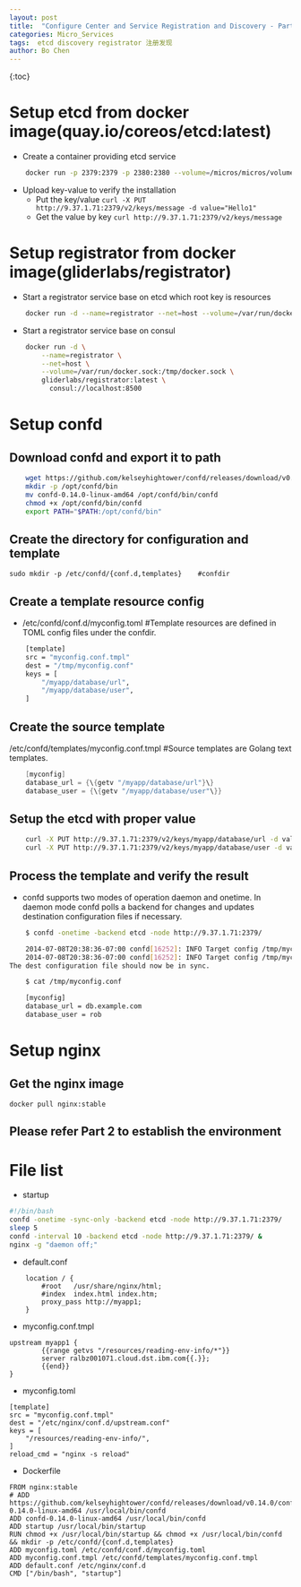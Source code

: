 ```yaml
---
layout: post
title:  "Configure Center and Service Registration and Discovery - Part 1"
categories: Micro_Services
tags:  etcd discovery registrator 注册发现
author: Bo Chen
---
```

{:toc}

# Setup etcd from docker image(quay.io/coreos/etcd:latest)

* Create a container providing etcd service

```bash
    docker run -p 2379:2379 -p 2380:2380 --volume=/micros/micros/volume/etcd/node1:/etcd-data --name     etcd quay.io/coreos/etcd:latest /usr/local/bin/etcd --data-dir=/etcd-data --name node1     --initial-advertise-peer-urls http://9.37.1.71:2380 --listen-peer-urls http://0.0.0.0:2380     --advertise-client-urls http://9.37.1.71:2379 --listen-client-urls http://0.0.0.0:2379     --initial-cluster node1=http://9.37.1.71:2380
```

* Upload key-value to verify the installation
  * Put the key/value
    `curl -X PUT http://9.37.1.71:2379/v2/keys/message -d value="Hello1"`
  * Get the value by key
    `curl http://9.37.1.71:2379/v2/keys/message`

# Setup registrator from docker image(gliderlabs/registrator)

* Start a registrator service base on etcd which root key is resources

```bash
    docker run -d --name=registrator --net=host --volume=/var/run/docker.sock:/tmp/docker.sock     gliderlabs/registrator:latest etcd://9.37.1.71:2379/resources
```

* Start a registrator service base on consul

```bash
    docker run -d \
        --name=registrator \
        --net=host \
        --volume=/var/run/docker.sock:/tmp/docker.sock \
        gliderlabs/registrator:latest \
          consul://localhost:8500
```

# Setup confd

## Download confd and export it to path

```bash
    wget https://github.com/kelseyhightower/confd/releases/download/v0.14.0/confd-0.14.0-linux-amd64
    mkdir -p /opt/confd/bin
    mv confd-0.14.0-linux-amd64 /opt/confd/bin/confd
    chmod +x /opt/confd/bin/confd
    export PATH="$PATH:/opt/confd/bin"
```

## Create the directory for configuration and template

`sudo mkdir -p /etc/confd/{conf.d,templates}    #confdir`

## Create a template resource config

* /etc/confd/conf.d/myconfig.toml    #Template resources are defined in TOML config files under the confdir.

```bash
    [template]
    src = "myconfig.conf.tmpl"
    dest = "/tmp/myconfig.conf"
    keys = [
        "/myapp/database/url",
        "/myapp/database/user",
    ]
```

## Create the source template

/etc/confd/templates/myconfig.conf.tmpl    #Source templates are Golang text templates.

```go
    [myconfig]
    database_url = {\{getv "/myapp/database/url"}\}
    database_user = {\{getv "/myapp/database/user"\}}
```

## Setup the etcd with proper value

```bash
    curl -X PUT http://9.37.1.71:2379/v2/keys/myapp/database/url -d value="db.example.com"
    curl -X PUT http://9.37.1.71:2379/v2/keys/myapp/database/user -d value="rob"
```

## Process the template and verify the result

* confd supports two modes of operation daemon and onetime. In daemon mode confd polls a backend for changes and updates destination configuration files if necessary.

```bash
    $ confd -onetime -backend etcd -node http://9.37.1.71:2379/

    2014-07-08T20:38:36-07:00 confd[16252]: INFO Target config /tmp/myconfig.conf out of sync
    2014-07-08T20:38:36-07:00 confd[16252]: INFO Target config /tmp/myconfig.conf has been updated
The dest configuration file should now be in sync.

    $ cat /tmp/myconfig.conf

    [myconfig]
    database_url = db.example.com
    database_user = rob
```

# Setup nginx

## Get the nginx image

`docker pull nginx:stable`

## Please refer Part 2 to establish the environment

# File list

* startup

```bash
#!/bin/bash
confd -onetime -sync-only -backend etcd -node http://9.37.1.71:2379/
sleep 5
confd -interval 10 -backend etcd -node http://9.37.1.71:2379/ &
nginx -g "daemon off;"
```

* default.conf

```config
    location / {
        #root   /usr/share/nginx/html;
        #index  index.html index.htm;
        proxy_pass http://myapp1;
    }
```

* myconfig.conf.tmpl

```config
upstream myapp1 {
        {{range getvs "/resources/reading-env-info/*"}}
        server ralbz001071.cloud.dst.ibm.com{{.}};
        {{end}}
}
```

* myconfig.toml

```config
[template]
src = "myconfig.conf.tmpl"
dest = "/etc/nginx/conf.d/upstream.conf"
keys = [
    "/resources/reading-env-info/",
]
reload_cmd = "nginx -s reload"
```

* Dockerfile

```docker
FROM nginx:stable
# ADD https://github.com/kelseyhightower/confd/releases/download/v0.14.0/confd-0.14.0-linux-amd64 /usr/local/bin/confd
ADD confd-0.14.0-linux-amd64 /usr/local/bin/confd
ADD startup /usr/local/bin/startup
RUN chmod +x /usr/local/bin/startup && chmod +x /usr/local/bin/confd && mkdir -p /etc/confd/{conf.d,templates}
ADD myconfig.toml /etc/confd/conf.d/myconfig.toml
ADD myconfig.conf.tmpl /etc/confd/templates/myconfig.conf.tmpl
ADD default.conf /etc/nginx/conf.d
CMD ["/bin/bash", "startup"]
```